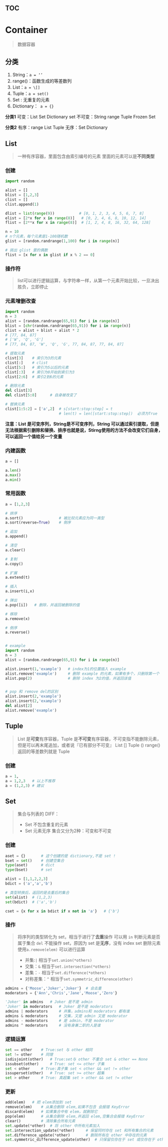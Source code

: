 [TOC]()
---
# Container
> 数据容器
## 分类
1. String：`a = ‘’`
2. range()：函数生成的等差数列
3. List：`a = \[]`
4. Tuple：`a = set()`
5. Set : 无重复的元素
6. Dictionary：` a = {}`

**分类1**
可变：List Set Dictionary set
不可变：String range Tuple Frozen Set

**分类2**
有序：range List Tuple
无序：Set Dictionary

## List
> 一种有序容器，里面包含由索引编号的元素
> 里面的元素可以是**不同类型**

### 创建
```python
import random

alist = []
blist = [1,2,3]
clist = []
clist.append(1)

dlist = list(range(9))			 # [0, 1, 2, 3, 4, 5, 6, 7, 8]
elist = [2*x for x in range(8)]   # [0, 2, 4, 6, 8, 10, 12, 14]
flist = [2**x for x in range(8)]  # [1, 2, 4, 8, 16, 32, 64, 128]

n = 10
# n个元素，每个元素是1-100随机数
glist = [random.randrange(1,100) for i in range(n)]

# 挑出 glist 里的偶数
flist = [x for x in glist if x % 2 == 0]
```

### 操作符
> list可以进行逻辑运算，与字符串一样，从第一个元素开始比较，一旦决出胜负，立即停止

### 元素增删改查
```python
import random
n = 3
alist = [random.randrange(65,91) for i in range(n)]
blist = [chr(random.randrange(65,91)) for i in range(n)]
clist = alist + blist + alist * 2
# [77, 84, 87]
# ['W', 'Q', 'G']
# [77, 84, 87, 'W', 'Q', 'G', 77, 84, 87, 77, 84, 87]

# 提取元素
clist[3]	# 索引为3的元素
clist[:]	# clist
clist[5:]	# 索引为5以后的元素
clist[:3]	# 索引为0开始到索引为3
clist[2:6]	# 索引2到6的元素

# 删除元素
del clist[3]
del clist[5:8]		# 自身被改变了

# 替换元素
clist[1:5:2] = ['a',2]	# s[start:stop:step] = t
						# len(t) = len([start:stop:step])  必须为True
```

**注意：List 是可变序列，String是不可变序列，String 可以通过索引提取，但是无法根据索引删除和替换、排序也就是说，Stirng使用的方法不会改变它们自身，可以返回一个值给另一个变量**

### 内建函数
```python
a = []

a.len()
a.max()
a.min()
```
### 常用函数
```python
a = [1,2,3]

# 排序
a.sort()				# 被比较元素应为同一类型
a.sort(reverse=True)	# 倒序

# 追加
a.append()

# 清空
a.clear()

# 复制
a.copy()

# 扩展
a.extend(t)

# 插入
a.insert(i,x)

# 弹出
a.pop([i])   # 删除，并返回被删除的值

# 移除
a.remove(x)

# 倒序
a.reverse()


# example
import random
n = 3
alist = [random.randrange(65,91) for i in range(n)]

alist.insert(1,'example')	# index为1的位置插入 example
alist.remove('example')		# 删除 example 的元素，如果有多个，只删除第一个
alist.pop(2)				# 删除 index 为2的值，并返回该值


# pop 和 remove del的区别
alist.insert(2,'example')
alist.insert(2,'example')
del alist[2]
alist.remove('example')
```
## Tuple
> List 是**可变**有序容器，Tuple 是**不可变**有序容器，不可变指不能删除元素，但是可以再末尾追加，或者说『已有部分不可变』
> List [] Tuple ()
> range() 返回的等差数列就是 Tuple
### 创建
```python
a = 1,
a = 1,2,3	# 以上不推荐
a = (1,2,3)	# 建议
```
## Set
> 集合与列表的 DIFF：
> - Set 不包含重复的元素
> - Set 元素无序
> 集合又分为2种：可变和不可变
### 创建
```python
aset = {}		# 这个创建的是 dictionary,不是 set !
bset = set()	# 创建空集合
type(aset)		# dict
type(bset)		# set

alist = [1,1,2,2,3]
bdict = ('a','a','b')

# 类型转换后，返回的是去重后的集合
set(alist)	# (1,2,3)
set(bdict)	# ('a','b')

cset = {x for x in bdict if x not in 'a'}	# {'b'}
```
### 操作
> 将序列的类型转化为 set，相当于进行了**去重**操作
> 可以用 `in` 判断元素是否属于集合
> `del` 不能操作 set，原因为 set 是**无序**，没有 index
> set 删除元素使用`a.remove(elem)`
> 可以进行运算
> - 并集:`|`  相当于`set.union(*others)`
> - 交集：`&` 相当于`set.intersection(*others)`
> - 差集：`-` 相当于`set.difference(*others)`
> - 对称差集：`^` 相当于`set.symmetric_difference(other)`
```python
admins = {'Moose','Joker','Joker'}	# 会去重
moderators = {'Ann','Chris','Jane','Moose','Zero'}

'Joker' in admins	# Joker 是不是 admin
'Joker' in moderators	# Joker 是不是 moderators
admins | moderators		# 并集，admins和 moderators 都有谁
admins & moderators		# 交集，又是 admin 又是 moderator
admins - moderators		# 是 admin，不是 moderator
admins ^ moderators		# 没有身兼二职的人是谁
```
### 逻辑运算
```python
set == other	# True:set 与 other 相同
set != other 	# 同理
isdisjoint(other)	# True:set与 other 不重合 set & other == None
issubset(other)		# True: set <= other 子集
set < other		# True:真子集 set < other && set != other
issuperset(other)	# True: set >= other 超集
set > other		# True: 真超集 set > other && set != other
```
### 更新
```python
add(elem)	# 把 elem添加到 set
remove(elem)	# 从集合删除 elem,如果不包含 会报错 KeyError
discard(elem)	# 如果集合中有 elem，就删除它
pop(elem)		# 从集合删除 elem,并返回 elem,空集合会报错 KeyError
clear()			# 清除集合所有元素
set.update(*other)	# 将 other 中所有元素加入
set.intersection_update(*other)		# 保留同时存在 set 和所有集合的元素
set.difference_update(*other)		# 删除所有在 other 中存在的元素
set.symmetric_difference_update(other)	# 只保留仅存在于 set 或仅存在于 other 的元素
```

